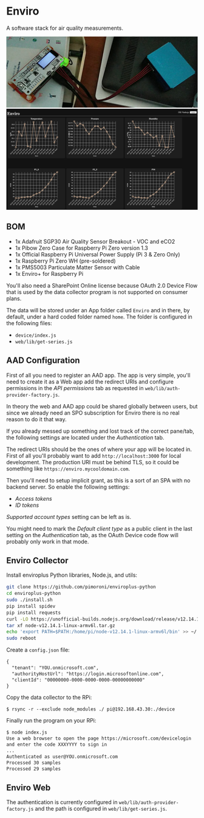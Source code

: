 Enviro
======

A software stack for air quality measurements.

![Photo](/photo.png)
![Screenshot](/screenshot.png)

BOM
---

- 1x Adafruit SGP30 Air Quality Sensor Breakout - VOC and eCO2
- 1x Pibow Zero Case for Raspberry Pi Zero version 1.3
- 1x Official Raspberry Pi Universal Power Supply (Pi 3 & Zero Only)
- 1x Raspberry Pi Zero WH (pre-soldered)
- 1x PMS5003 Particulate Matter Sensor with Cable
- 1x Enviro+ for Raspberry Pi

You'll also need a SharePoint Online license because OAuth 2.0 Device Flow
that is used by the data collector program is not supported on consumer plans.

The data will be stored under an App folder called `Enviro` and in there,
by default, under a hard coded folder named `home`. The folder is configured
in the following files:

- `device/index.js`
- `web/lib/get-series.js`

AAD Configuration
-----------------

First of all you need to register an AAD app. The app is very simple, you'll
need to create it as a Web app add the redirect URIs and configure permissions
in the *API permissions* tab as requested in `web/lib/auth-provider-factory.js`.

In theory the web and AAD app could be shared globally between users, but since
we already need an SPO subscription for Enviro there is no real reason to do
it that way.

If you already messed up something and lost track of the correct pane/tab,
the following settings are located under the *Authentication* tab.

The redirect URIs should be the ones of where your app will be located in.
First of all you'll probably want to add `http://localhost:3000` for local
development. The production URI must be behind TLS, so it could be something
like `https://enviro.mycooldomain.com`.

Then you'll need to setup implicit grant, as this is a sort of an SPA with no
backend server. So enable the following settings:

- *Access tokens*
- *ID tokens*

*Supported account types* setting can be left as is.

You might need to mark the *Default client type* as a public client in the
last setting on the *Authentication* tab, as the OAuth Device code flow will
probably only work in that mode.

Enviro Collector
----------------

Install enviroplus Python libraries, Node.js, and utils:

```bash
git clone https://github.com/pimoroni/enviroplus-python
cd enviroplus-python
sudo ./install.sh
pip install spidev
pip install requests
curl -LO https://unofficial-builds.nodejs.org/download/release/v12.14.1/node-v12.14.1-linux-armv6l.tar.gz
tar xf node-v12.14.1-linux-armv6l.tar.gz
echo 'export PATH=$PATH:/home/pi/node-v12.14.1-linux-armv6l/bin' >> ~/.bashrc
sudo reboot
```

Create a `config.json` file:

```
{
  "tenant": "YOU.onmicrosoft.com",
  "authorityHostUrl": "https://login.microsoftonline.com",
  "clientId": "00000000-0000-0000-0000-00000000000"
}
```

Copy the data collector to the RPi:

```
$ rsync -r --exclude node_modules ./ pi@192.168.43.30:./device
```

Finally run the program on your RPi:

```
$ node index.js
Use a web browser to open the page https://microsoft.com/devicelogin and enter the code XXXYYYY to sign in
...
Authenticated as user@YOU.onmicrosoft.com
Processed 30 samples
Processed 29 samples
```

Enviro Web
----------

The authentication is currently configured in `web/lib/auth-provider-factory.js`
and the path is configured in `web/lib/get-series.js`.
